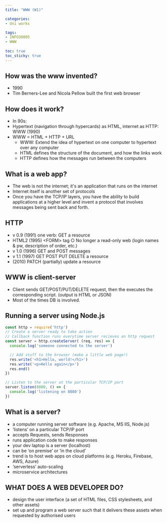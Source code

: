 ```yaml
---
title: "WWW (W1)"

categories: 
- Uni works

tags:
- INFO30005
- WWW
  
toc: true
toc_sticky: true
---
```

## How was the www invented?

- 1990
- Tim Berners-Lee and Nicola Pellow built the first web browser

## How does it work?

- In 90s:
- Hypertext (navigation through hypercards) as HTML, internet as HTTP: WWW (1990)
- WWW = HTML + HTTP + URL
  - WWW: Extend the idea of hypertext on one computer to hypertext over any computer
  - HTML defines the structure of the document, and how the links work
  - HTTP defines how the messages run between the computers

## What is a web app?
  
- The web is not the internet; it's an application that runs on the internet
- Internet itself is another set of protocols
- Once you have the TCP/IP layers, you have the ability to build applications at a higher level and invent a protocol that involves messages being sent back and forth.

## HTTP

- v 0.9 (1991) one verb: GET a resource
- HTML2 (1995) \<FORM> tag
○ No longer a read-only web (login names & pw, description of order, etc.)
- v 1.0 (1996) GET and POST messages
- v 1.1 (1997) GET POST PUT DELETE a resource
- (2010) PATCH (partially) update a resource

## WWW is client-server

- Client sends GET/POST/PUT/DELETE request, then the executes the corresponding script. (output is HTML or JSON)
- Most of the times DB is involved.

## Running a server using Node.js

```js
const http = require('http')
// Create a server ready to take action
// Callback function runs everytime server recieves an http request
const server = http.createServer( (req, res) => {
  console.log('someone connected to the server')

  // Add stuff to the browser (make a little web page!)
  res.write('<h1>Hello, world!</h1>')
  res.write('<p>Hello again</p>')
  res.end()
})

// Listen to the server at the particular TCP/IP port
server.listen(8080, () => {
  console.log('listening on 8080')
})
```

## What is a server?

- a computer running server software (e.g. Apache, MS IIS, Node.js)
- ‘listens’ on a particular TCP/IP port
- accepts Requests, sends Responses
- runs application code to make responses
- your dev laptop is a server (localhost)
- can be ‘on premise’ or ‘in the cloud’
- trend is to host web apps on cloud platforms (e.g. Heroku, Firebase, AWS, Azure)
- ‘serverless’ auto-scaling
- microservice architectures

## WHAT DOES A WEB DEVELOPER DO?

- design the user interface (a set of HTML files, CSS stylesheets, and other assets)
- set up and program a web server such that it delivers these assets when requested by authorised users
